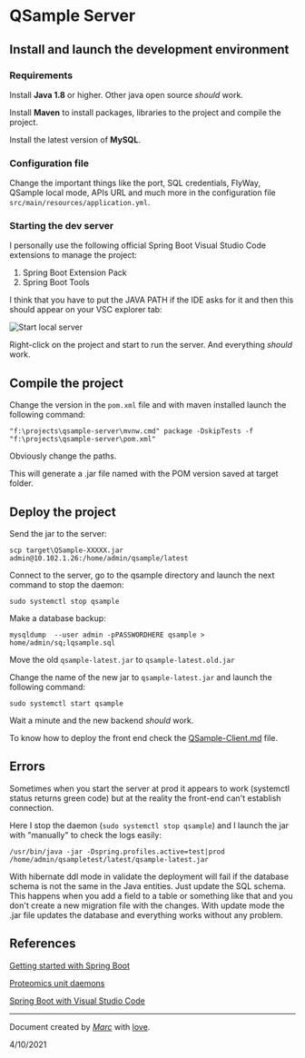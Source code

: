 # QSample Server

## Install and launch the development environment

### Requirements

Install **Java 1.8** or higher. Other java open source *should* work.

Install **Maven** to install packages, libraries to the project and compile the project.

Install the latest version of **MySQL**.

### Configuration file

Change the important things like the port, SQL credentials, FlyWay, QSample local mode, APIs URL and much more in the configuration file `src/main/resources/application.yml`.

### Starting the dev server

I personally use the following official Spring Boot Visual Studio Code extensions to manage the project:
1. Spring Boot Extension Pack
2. Spring Boot Tools

I think that you have to put the JAVA PATH if the IDE asks for it and then this should appear on your VSC explorer tab:

![Start local server](images/startSpringBootLocal.png)

Right-click on the project and start to run the server. And everything *should* work.

## Compile the project

Change the version in the `pom.xml` file and with maven installed launch the following command:

`"f:\projects\qsample-server\mvnw.cmd" package -DskipTests -f "f:\projects\qsample-server\pom.xml"`

Obviously change the paths.

This will generate a .jar file named with the POM version saved at target folder.

## Deploy the project

Send the jar to the server:

`scp target\QSample-XXXXX.jar admin@10.102.1.26:/home/admin/qsample/latest`

Connect to the server, go to the qsample directory and launch the next command to stop the daemon:

`sudo systemctl stop qsample`

Make a database backup:

`mysqldump  --user admin -pPASSWORDHERE qsample > home/admin/sq;lqsample.sql`

Move the old `qsample-latest.jar` to `qsample-latest.old.jar`

Change the name of the new jar to `qsample-latest.jar` and launch the following command:

`sudo systemctl start qsample`

Wait a minute and the new backend *should* work.

To know how to deploy the front end check the [QSample-Client.md](QSample-Client.md) file.

## Errors

Sometimes when you start the server at prod it appears to work (systemctl status returns green code) but at the reality the front-end can't establish connection.

Here I stop the daemon (`sudo systemctl stop qsample`) and I launch the jar with "manually" to check the logs easily:

`/usr/bin/java -jar -Dspring.profiles.active=test|prod /home/admin/qsampletest/latest/qsample-latest.jar`

With hibernate ddl mode in validate the deployment will fail if the database schema is not the same in the Java entities. Just update the SQL schema. This happens when you add a field to a table or something like that and you don't create a new migration file with the changes. With update mode the .jar file updates the database and everything works without any problem.

## References

[Getting started with Spring Boot](https://docs.spring.io/spring-boot/docs/current/reference/html/getting-started.html)

[Proteomics unit daemons](https://github.com/proteomicsunitcrg/general-servers/issues?q=is%3Aissue+is%3Aopen+label%3Adaemon)

[Spring Boot with Visual Studio Code](https://code.visualstudio.com/docs/java/java-spring-boot)

---

Document created by *[Marc](mailto:vesperon51@gmail.com)* with [love](https://i.imgur.com/sifK6ru.jpg).

4/10/2021
